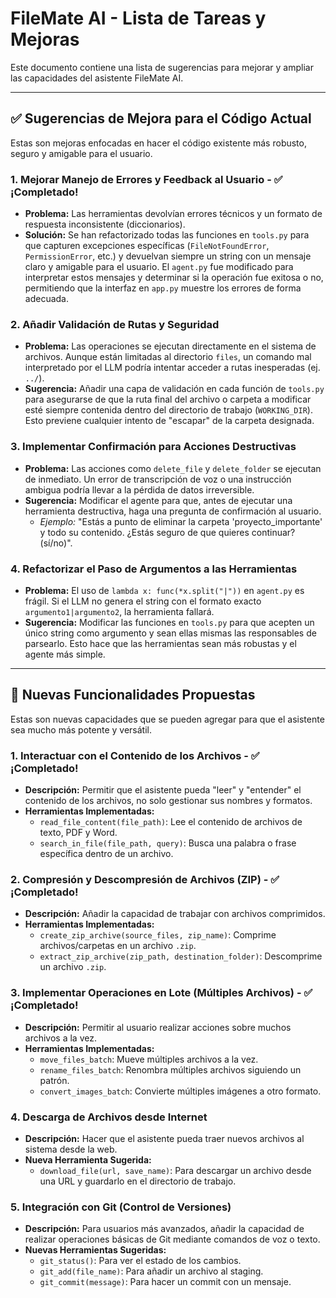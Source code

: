 # FileMate AI - Lista de Tareas y Mejoras

Este documento contiene una lista de sugerencias para mejorar y ampliar las capacidades del asistente FileMate AI.

---

## ✅ **Sugerencias de Mejora para el Código Actual**

Estas son mejoras enfocadas en hacer el código existente más robusto, seguro y amigable para el usuario.

### 1. Mejorar Manejo de Errores y Feedback al Usuario - ✅ ¡Completado!
- **Problema:** Las herramientas devolvían errores técnicos y un formato de respuesta inconsistente (diccionarios).
- **Solución:** Se han refactorizado todas las funciones en `tools.py` para que capturen excepciones específicas (`FileNotFoundError`, `PermissionError`, etc.) y devuelvan siempre un string con un mensaje claro y amigable para el usuario. El `agent.py` fue modificado para interpretar estos mensajes y determinar si la operación fue exitosa o no, permitiendo que la interfaz en `app.py` muestre los errores de forma adecuada.

### 2. Añadir Validación de Rutas y Seguridad
- **Problema:** Las operaciones se ejecutan directamente en el sistema de archivos. Aunque están limitadas al directorio `files`, un comando mal interpretado por el LLM podría intentar acceder a rutas inesperadas (ej. `../`).
- **Sugerencia:** Añadir una capa de validación en cada función de `tools.py` para asegurarse de que la ruta final del archivo o carpeta a modificar esté siempre contenida dentro del directorio de trabajo (`WORKING_DIR`). Esto previene cualquier intento de "escapar" de la carpeta designada.

### 3. Implementar Confirmación para Acciones Destructivas
- **Problema:** Las acciones como `delete_file` y `delete_folder` se ejecutan de inmediato. Un error de transcripción de voz o una instrucción ambigua podría llevar a la pérdida de datos irreversible.
- **Sugerencia:** Modificar el agente para que, antes de ejecutar una herramienta destructiva, haga una pregunta de confirmación al usuario.
  - *Ejemplo:* "Estás a punto de eliminar la carpeta 'proyecto_importante' y todo su contenido. ¿Estás seguro de que quieres continuar? (sí/no)".

### 4. Refactorizar el Paso de Argumentos a las Herramientas
- **Problema:** El uso de `lambda x: func(*x.split("|"))` en `agent.py` es frágil. Si el LLM no genera el string con el formato exacto `argumento1|argumento2`, la herramienta fallará.
- **Sugerencia:** Modificar las funciones en `tools.py` para que acepten un único string como argumento y sean ellas mismas las responsables de parsearlo. Esto hace que las herramientas sean más robustas y el agente más simple.

---

## 🚀 **Nuevas Funcionalidades Propuestas**

Estas son nuevas capacidades que se pueden agregar para que el asistente sea mucho más potente y versátil.

### 1. Interactuar con el Contenido de los Archivos - ✅ ¡Completado!
- **Descripción:** Permitir que el asistente pueda "leer" y "entender" el contenido de los archivos, no solo gestionar sus nombres y formatos.
- **Herramientas Implementadas:**
  - `read_file_content(file_path)`: Lee el contenido de archivos de texto, PDF y Word.
  - `search_in_file(file_path, query)`: Busca una palabra o frase específica dentro de un archivo.

### 2. Compresión y Descompresión de Archivos (ZIP) - ✅ ¡Completado!
- **Descripción:** Añadir la capacidad de trabajar con archivos comprimidos.
- **Herramientas Implementadas:**
  - `create_zip_archive(source_files, zip_name)`: Comprime archivos/carpetas en un archivo `.zip`.
  - `extract_zip_archive(zip_path, destination_folder)`: Descomprime un archivo `.zip`.

### 3. Implementar Operaciones en Lote (Múltiples Archivos) - ✅ ¡Completado!
- **Descripción:** Permitir al usuario realizar acciones sobre muchos archivos a la vez.
- **Herramientas Implementadas:**
  - `move_files_batch`: Mueve múltiples archivos a la vez.
  - `rename_files_batch`: Renombra múltiples archivos siguiendo un patrón.
  - `convert_images_batch`: Convierte múltiples imágenes a otro formato.

### 4. Descarga de Archivos desde Internet
- **Descripción:** Hacer que el asistente pueda traer nuevos archivos al sistema desde la web.
- **Nueva Herramienta Sugerida:**
  - `download_file(url, save_name)`: Para descargar un archivo desde una URL y guardarlo en el directorio de trabajo.

### 5. Integración con Git (Control de Versiones)
- **Descripción:** Para usuarios más avanzados, añadir la capacidad de realizar operaciones básicas de Git mediante comandos de voz o texto.
- **Nuevas Herramientas Sugeridas:**
  - `git_status()`: Para ver el estado de los cambios.
  - `git_add(file_name)`: Para añadir un archivo al staging.
  - `git_commit(message)`: Para hacer un commit con un mensaje.
